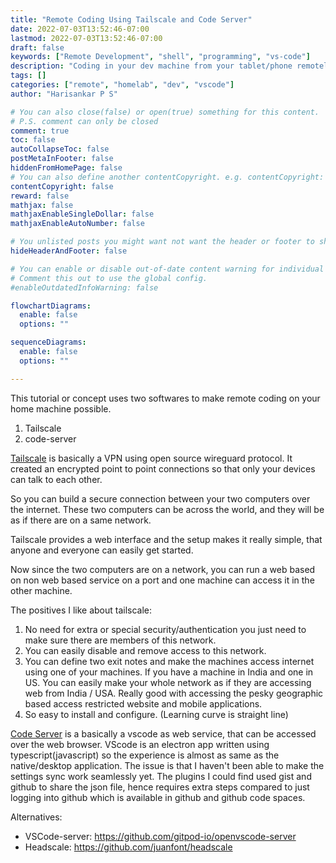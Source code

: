 ```yaml
---
title: "Remote Coding Using Tailscale and Code Server"
date: 2022-07-03T13:52:46-07:00
lastmod: 2022-07-03T13:52:46-07:00
draft: false
keywords: ["Remote Development", "shell", "programming", "vs-code"]
description: "Coding in your dev machine from your tablet/phone remotely"
tags: []
categories: ["remote", "homelab", "dev", "vscode"]
author: "Harisankar P S"

# You can also close(false) or open(true) something for this content.
# P.S. comment can only be closed
comment: true
toc: false
autoCollapseToc: false
postMetaInFooter: false
hiddenFromHomePage: false
# You can also define another contentCopyright. e.g. contentCopyright: "This is another copyright."
contentCopyright: false
reward: false
mathjax: false
mathjaxEnableSingleDollar: false
mathjaxEnableAutoNumber: false

# You unlisted posts you might want not want the header or footer to show
hideHeaderAndFooter: false

# You can enable or disable out-of-date content warning for individual post.
# Comment this out to use the global config.
#enableOutdatedInfoWarning: false

flowchartDiagrams:
  enable: false
  options: ""

sequenceDiagrams:
  enable: false
  options: ""

---
```


This tutorial or concept uses two softwares to make remote coding on your home machine possible.

1. Tailscale
2. code-server

[Tailscale](https://tailscale.com) is basically a VPN using open source wireguard protocol. It created an encrypted point to point connections so that only your devices can talk to each other.

So you can build a secure connection between your two computers over the internet. These two computers can be across the world, and they will be as if there are on a same network.

Tailscale provides a web interface and the setup makes it really simple, that anyone and everyone can easily get started.

Now since the two computers are on a network, you can run a web based on non web based service on a port and one machine can access it in the other machine.


The positives I like about tailscale:

1. No need for extra or special security/authentication you just need to make sure there are members of this network.
2. You can easily disable and remove access to this network.
3. You can define two exit notes and make the machines access internet using one of your machines. If you have a machine in India and one in US. You can easily make your whole network as if they are accessing web from India / USA. Really good with accessing the pesky geographic based access restricted website and mobile applications.
4. So easy to install and configure. (Learning curve is straight line)

[Code Server](https://github.com/coder/code-server) is a basically a vscode as web service, that can be accessed over the web browser. VScode is an electron app written using typescript(javascript) so the experience is almost as same as the native/desktop application. The issue is that I haven't been able to make the settings sync work seamlessly yet. The plugins I could find used gist and github to share the json file, hence requires extra steps compared to just logging into github which is available in github and github code spaces.

Alternatives:

* VSCode-server: https://github.com/gitpod-io/openvscode-server
* Headscale: https://github.com/juanfont/headscale
